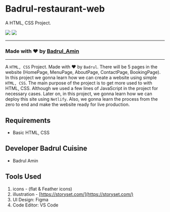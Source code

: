 # Badrul-restaurant-web
A HTML, CSS Project.

![](./readmeImg/Banner11.png)
![](./readmeImg/Banner22.png)

---

### Made with ❤️ by [Badrul_Amin](www.linkedin.com/in/muhamad-badrul-amin-)

---

A `HTML, CSS` Project. Made with ♥ by ` Badrul `. There will be 5 pages in the website (HomePage, MenuPage, AboutPage, ContactPage, BookingPage). In this project we gonna learn how we can create a website using simple `HTML, CSS`. The main purpose of the project is to get more used to with HTML, CSS. Although we used a few lines of JavaScript in the project for necessary cases. Later on, in this project, we gonna learn how we can deploy this site using `Netlify`. Also, we gonna learn the process from the zero to end and make the website ready for live production.

## Requirements

- Basic HTML, CSS

## Developer Badrul Cuisine

- Badrul Amin

## Tools Used

1. icons - (flat & Feather icons)
2. illustration - [https://storyset.com/](https://storyset.com/)
3. UI Design: Figma
4. Code Editor: VS Code
